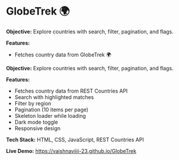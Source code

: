 # GlobeTrek 🌍

**Objective:** Explore countries with search, filter, pagination, and flags.

**Features:**
- Fetches country data from GlobeTrek 🌍

**Objective:** Explore countries with search, filter, pagination, and flags.

**Features:**
- Fetches country data from REST Countries API
- Search with highlighted matches
- Filter by region
- Pagination (10 items per page)
- Skeleton loader while loading
- Dark mode toggle
- Responsive design

**Tech Stack:** HTML, CSS, JavaScript, REST Countries API

**Live Demo:** https://vaishnaviiii-23.github.io/GlobeTrek